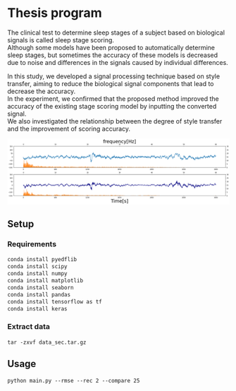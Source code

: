 # Thesis program

The clinical test to determine sleep stages of a subject based on biological signals is called sleep stage scoring.  
Although some models have been proposed to automatically determine sleep stages, but sometimes the accuracy of these models is decreased due to noise and differences in the signals caused by individual differences.

In this study, we developed a signal processing technique based on style transfer, aiming to reduce the biological signal components that lead to decrease the accuracy.  
In the experiment, we confirmed that the proposed method improved the accuracy of the existing stage scoring model by inputting the converted signal.  
We also investigated the relationship between the degree of style transfer and the improvement of scoring accuracy.

![](img/compare.png)

## Setup

### Requirements

```
conda install pyedflib
conda install scipy
conda install numpy
conda install matplotlib
conda install seaborn
conda install pandas
conda install tensorflow as tf
conda install keras
```

### Extract data

```
tar -zxvf data_sec.tar.gz
```

## Usage

```
python main.py --rmse --rec 2 --compare 25
```